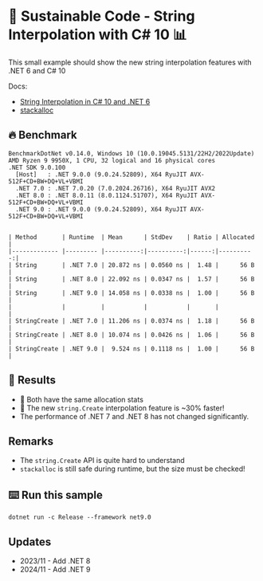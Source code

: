 # 🌳 Sustainable Code - String Interpolation with C# 10 📊

This small example should show the new string interpolation features with .NET 6 and C# 10

Docs:
- [String Interpolation in C# 10 and .NET 6](https://devblogs.microsoft.com/dotnet/string-interpolation-in-c-10-and-net-6/?WT.mc_id=DT-MVP-5001507)
- [stackalloc](https://docs.microsoft.com/en-us/dotnet/csharp/language-reference/operators/stackalloc?WT.mc_id=DT-MVP-5001507)

## 🔥 Benchmark

```shell
BenchmarkDotNet v0.14.0, Windows 10 (10.0.19045.5131/22H2/2022Update)
AMD Ryzen 9 9950X, 1 CPU, 32 logical and 16 physical cores
.NET SDK 9.0.100
  [Host]   : .NET 9.0.0 (9.0.24.52809), X64 RyuJIT AVX-512F+CD+BW+DQ+VL+VBMI
  .NET 7.0 : .NET 7.0.20 (7.0.2024.26716), X64 RyuJIT AVX2
  .NET 8.0 : .NET 8.0.11 (8.0.1124.51707), X64 RyuJIT AVX-512F+CD+BW+DQ+VL+VBMI
  .NET 9.0 : .NET 9.0.0 (9.0.24.52809), X64 RyuJIT AVX-512F+CD+BW+DQ+VL+VBMI


| Method       | Runtime  | Mean      | StdDev    | Ratio | Allocated |
|------------- |--------- |----------:|----------:|------:|----------:|
| String       | .NET 7.0 | 20.872 ns | 0.0560 ns |  1.48 |      56 B |
| String       | .NET 8.0 | 22.092 ns | 0.0347 ns |  1.57 |      56 B |
| String       | .NET 9.0 | 14.058 ns | 0.0338 ns |  1.00 |      56 B |
|              |          |           |           |       |           |
| StringCreate | .NET 7.0 | 11.206 ns | 0.0374 ns |  1.18 |      56 B |
| StringCreate | .NET 8.0 | 10.074 ns | 0.0426 ns |  1.06 |      56 B |
| StringCreate | .NET 9.0 |  9.524 ns | 0.1118 ns |  1.00 |      56 B |
```

## 🏁 Results

- 🔋 Both have the same allocation stats
- 🚀 The new `string.Create` interpolation feature is ~30% faster!
- The performance of .NET 7 and .NET 8 has not changed significantly.

## Remarks

- The `string.Create` API is quite hard to understand
- `stackalloc` is still safe during runtime, but the size must be checked!

## ⌨️ Run this sample

```shell
dotnet run -c Release --framework net9.0
```

## Updates

- 2023/11 - Add .NET 8
- 2024/11 - Add .NET 9
